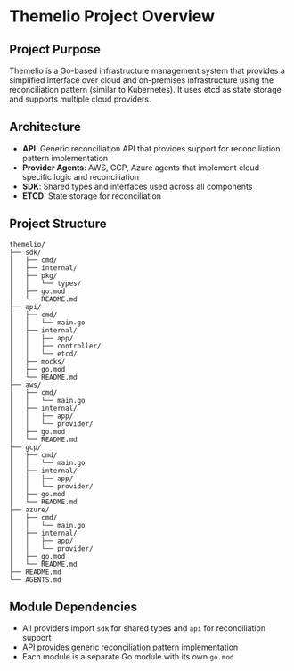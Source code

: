 # Themelio Project Overview

## Project Purpose
Themelio is a Go-based infrastructure management system that provides a simplified interface over cloud and on-premises infrastructure using the reconciliation pattern (similar to Kubernetes). It uses etcd as state storage and supports multiple cloud providers.

## Architecture
- **API**: Generic reconciliation API that provides support for reconciliation pattern implementation
- **Provider Agents**: AWS, GCP, Azure agents that implement cloud-specific logic and reconciliation
- **SDK**: Shared types and interfaces used across all components
- **ETCD**: State storage for reconciliation

## Project Structure
```
themelio/
├── sdk/
│   ├── cmd/
│   ├── internal/
│   ├── pkg/
│   │   └── types/
│   ├── go.mod
│   └── README.md
├── api/
│   ├── cmd/
│   │   └── main.go
│   ├── internal/
│   │   ├── app/
│   │   ├── controller/
│   │   └── etcd/
│   ├── mocks/
│   ├── go.mod
│   └── README.md
├── aws/
│   ├── cmd/
│   │   └── main.go
│   ├── internal/
│   │   ├── app/
│   │   └── provider/
│   ├── go.mod
│   └── README.md
├── gcp/
│   ├── cmd/
│   │   └── main.go
│   ├── internal/
│   │   ├── app/
│   │   └── provider/
│   ├── go.mod
│   └── README.md
├── azure/
│   ├── cmd/
│   │   └── main.go
│   ├── internal/
│   │   ├── app/
│   │   └── provider/
│   ├── go.mod
│   └── README.md
├── README.md
└── AGENTS.md
```

## Module Dependencies
- All providers import `sdk` for shared types and `api` for reconciliation support
- API provides generic reconciliation pattern implementation
- Each module is a separate Go module with its own `go.mod`
